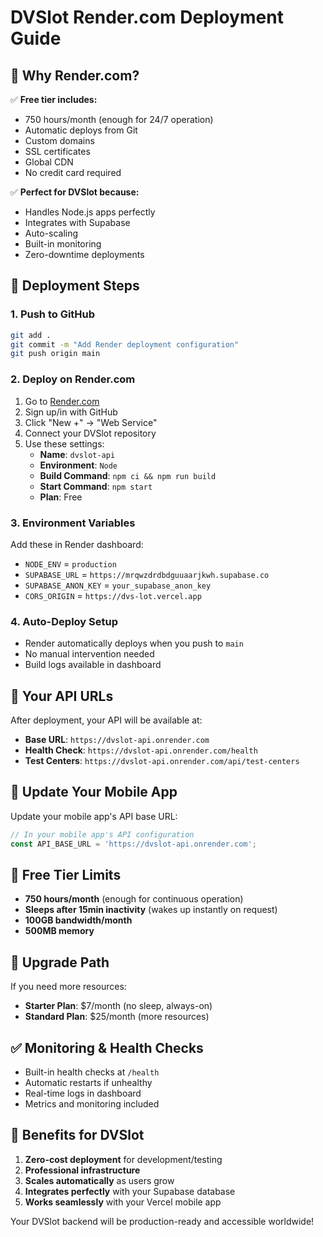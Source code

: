 # DVSlot Render.com Deployment Guide

## 🌟 Why Render.com?

✅ **Free tier includes:**
- 750 hours/month (enough for 24/7 operation)
- Automatic deploys from Git
- Custom domains
- SSL certificates
- Global CDN
- No credit card required

✅ **Perfect for DVSlot because:**
- Handles Node.js apps perfectly
- Integrates with Supabase
- Auto-scaling
- Built-in monitoring
- Zero-downtime deployments

## 🚀 Deployment Steps

### 1. Push to GitHub
```bash
git add .
git commit -m "Add Render deployment configuration"
git push origin main
```

### 2. Deploy on Render.com
1. Go to [Render.com](https://render.com)
2. Sign up/in with GitHub
3. Click "New +" → "Web Service"
4. Connect your DVSlot repository
5. Use these settings:
   - **Name**: `dvslot-api`
   - **Environment**: `Node`
   - **Build Command**: `npm ci && npm run build`
   - **Start Command**: `npm start`
   - **Plan**: Free

### 3. Environment Variables
Add these in Render dashboard:
- `NODE_ENV` = `production`
- `SUPABASE_URL` = `https://mrqwzdrdbdguuaarjkwh.supabase.co`
- `SUPABASE_ANON_KEY` = `your_supabase_anon_key`
- `CORS_ORIGIN` = `https://dvs-lot.vercel.app`

### 4. Auto-Deploy Setup
- Render automatically deploys when you push to `main`
- No manual intervention needed
- Build logs available in dashboard

## 🔗 Your API URLs
After deployment, your API will be available at:
- **Base URL**: `https://dvslot-api.onrender.com`
- **Health Check**: `https://dvslot-api.onrender.com/health`
- **Test Centers**: `https://dvslot-api.onrender.com/api/test-centers`

## 📱 Update Your Mobile App
Update your mobile app's API base URL:

```javascript
// In your mobile app's API configuration
const API_BASE_URL = 'https://dvslot-api.onrender.com';
```

## 🔄 Free Tier Limits
- **750 hours/month** (enough for continuous operation)
- **Sleeps after 15min inactivity** (wakes up instantly on request)
- **100GB bandwidth/month**
- **500MB memory**

## 🚀 Upgrade Path
If you need more resources:
- **Starter Plan**: $7/month (no sleep, always-on)
- **Standard Plan**: $25/month (more resources)

## ✅ Monitoring & Health Checks
- Built-in health checks at `/health`
- Automatic restarts if unhealthy  
- Real-time logs in dashboard
- Metrics and monitoring included

## 🎉 Benefits for DVSlot
1. **Zero-cost deployment** for development/testing
2. **Professional infrastructure** 
3. **Scales automatically** as users grow
4. **Integrates perfectly** with your Supabase database
5. **Works seamlessly** with your Vercel mobile app

Your DVSlot backend will be production-ready and accessible worldwide!
